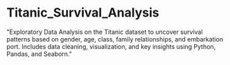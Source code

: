 # Titanic_Survival_Analysis
"Exploratory Data Analysis on the Titanic dataset to uncover survival patterns based on gender, age, class, family relationships, and embarkation port. Includes data cleaning, visualization, and key insights using Python, Pandas, and Seaborn."
